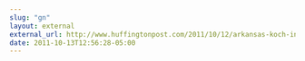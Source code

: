```yaml
---
slug: "gn"
layout: external
external_url: http://www.huffingtonpost.com/2011/10/12/arkansas-koch-industries-plant-high-rates-of-cancer_n_1007148.html
date: 2011-10-13T12:56:28-05:00
---
```


